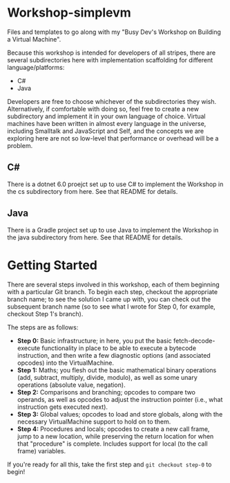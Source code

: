 # Workshop-simplevm
Files and templates to go along with my "Busy Dev's Workshop on Building a Virtual Machine".

Because this workshop is intended for developers of all stripes, there are several subdirectories here with implementation scaffolding for different language/platforms:

* C#
* Java

Developers are free to choose whichever of the subdirectories they wish. Alternatively, if comfortable with doing so, feel free to create a new subdirectory and implement it in your own language of choice. Virtual machines have been written in almost every language in the universe, including Smalltalk and JavaScript and Self, and the concepts we are exploring here are not so low-level that performance or overhead will be a problem.

## C#
There is a dotnet 6.0 proejct set up to use C# to implement the Workshop in the cs subdirectory from here. See that README for details.

## Java
There is a Gradle project set up to use Java to implement the Workshop in the java subdirectory from here. See that README for details.

# Getting Started
There are several steps involved in this workshop, each of them beginning with a particular Git branch. To begin each step, checkout the appropriate branch name; to see the solution I came up with, you can check out the subsequent branch name (so to see what I wrote for Step 0, for example, checkout Step 1's branch).

The steps are as follows:

* **Step 0:** Basic infrastructure; in here, you put the basic fetch-decode-execute functionality in place to be able to execute a bytecode instruction, and then write a few diagnostic options (and associated opcodes) into the VirtualMachine.
* **Step 1:** Maths; you flesh out the basic mathematical binary operations (add, subtract, multiply, divide, modulo), as well as some unary operations (absolute value, negation).
* **Step 2:** Comparisons and branching; opcodes to compare two operands, as well as opcodes to adjust the instruction pointer (i.e., what instruction gets executed next).
* **Step 3:** Global values; opcodes to load and store globals, along with the necessary VirtualMachine support to hold on to them.
* **Step 4:** Procedures and locals; opcodes to create a new call frame, jump to a new location, while preserving the return location for when that "procedure" is complete. Includes support for local (to the call frame) variables.

If you're ready for all this, take the first step and `git checkout step-0` to begin!
